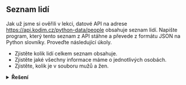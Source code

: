 ## Seznam lidí

Jak už jsme si ověřili v lekci, datové API na adrese https://api.kodim.cz/python-data/people obsahuje seznam lidí.
Napište program, který tento seznam z API stáhne a převede z formátu JSON na Python slovníky. Proveďte následující
úkoly.

- Zjistěte kolik lidí celkem seznam obsahuje.
- Zjistěte jaké všechny informace máme o jednotlivých osobách.
- Zjistěte, kolik je v souboru mužů a žen.

<details>
<summary><b>Řešení</b></summary>


```python
import requests

resp = requests.get('https://api.kodim.cz/python-data/people')
data = resp.json()

print(f'pocet lidi {len(data)}')

print(f'o osobach vime {list(data[0].keys())}')

pocet_muzu = 0
for clovek in data:
    if clovek['gender'] == 'Male':
        pocet_muzu += 1
print(f'soubor obsahuje {pocet_muzu} a {len(data) - pocet_muzu} zen')
```

</details>
